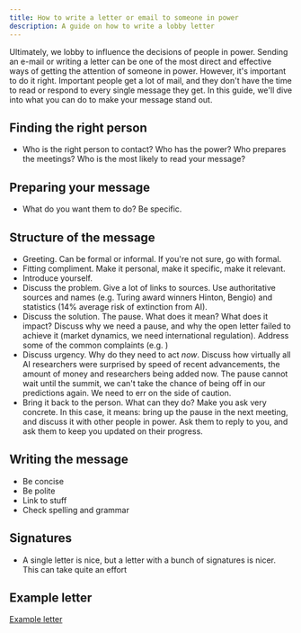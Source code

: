 ```yaml
---
title: How to write a letter or email to someone in power
description: A guide on how to write a lobby letter
---
```

Ultimately, we lobby to influence the decisions of people in power.
Sending an e-mail or writing a letter can be one of the most direct and effective ways of getting the attention of someone in power.
However, it's important to do it right.
Important people get a lot of mail, and they don't have the time to read or respond to every single message they get.
In this guide, we'll dive into what you can do to make your message stand out.

## Finding the right person

- Who is the right person to contact? Who has the power? Who prepares the meetings? Who is the most likely to read your message?

## Preparing your message

- What do you want them to do? Be specific.

## Structure of the message

- Greeting. Can be formal or informal. If you're not sure, go with formal.
- Fitting compliment. Make it personal, make it specific, make it relevant.
- Introduce yourself.
- Discuss the problem. Give a lot of links to sources. Use authoritative sources and names (e.g. Turing award winners Hinton, Bengio) and statistics (14% average risk of extinction from AI).
- Discuss the solution. The pause. What does it mean? What does it impact? Discuss why we need a pause, and why the open letter failed to achieve it (market dynamics, we need international regulation). Address some of the common complaints (e.g. )
- Discuss urgency. Why do they need to act _now_. Discuss how virtually all AI researchers were surprised by speed of recent advancements, the amount of money and researchers being added now. The pause cannot wait until the summit, we can't take the chance of being off in our predictions again. We need to err on the side of caution.
- Bring it back to the person. What can they do? Make you ask very concrete. In this case, it means: bring up the pause in the next meeting, and discuss it with other people in power. Ask them to reply to you, and ask them to keep you updated on their progress.

## Writing the message

- Be concise
- Be polite
- Link to stuff
- Check spelling and grammar

## Signatures

- A single letter is nice, but a letter with a bunch of signatures is nicer. This can take quite an effort

## Example letter

[Example letter](https://docs.google.com/document/d/1M3Wc7JMNn8UUZmOfuxOW7a6GtTCckY7fkpd-pmv3Fr8/edit)

